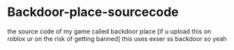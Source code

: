# Backdoor-place-sourcecode
the source code of my game called backdoor place [if u upload this on roblox ur on the risk of getting banned]
this uses exser ss backdoor so yeah
